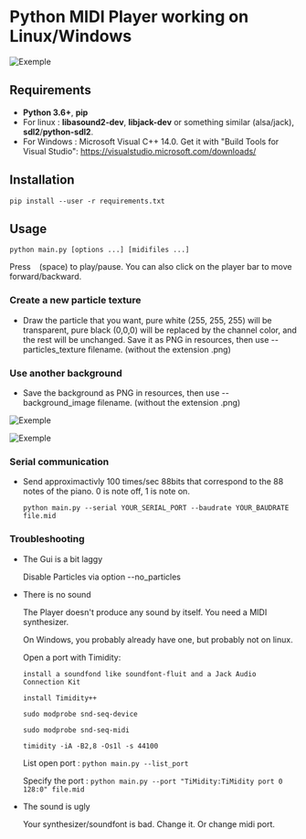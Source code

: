 # Python MIDI Player working on Linux/Windows

![Exemple](exemple1.gif)  

## Requirements
- **Python 3.6+**, **pip**
- For linux : **libasound2-dev**, **libjack-dev** or something similar (alsa/jack), **sdl2**/**python-sdl2**.
- For Windows : Microsoft Visual C++ 14.0. Get it with "Build Tools for Visual Studio": https://visualstudio.microsoft.com/downloads/

## Installation
`pip install --user -r requirements.txt`

## Usage
`python main.py [options ...] [midifiles ...]`

Press ` ` (space) to play/pause. You can also click on the player bar to move forward/backward.

### Create a new particle texture
- Draw the particle that you want, pure white (255, 255, 255) will be transparent,
pure black (0,0,0) will be replaced by the channel color, and the rest will be unchanged.
Save it as PNG in resources, then use --particles_texture filename. (without the extension .png)

### Use another background
- Save the background as PNG in resources, then use --background_image filename. (without the extension .png)

![Exemple](exemple2.png)  

![Exemple](exemple3.png)  

### Serial communication
- Send approximactivly 100 times/sec 88bits that correspond to the 88 notes of the piano. 0 is note off, 1 is note on.

    `python main.py --serial YOUR_SERIAL_PORT --baudrate YOUR_BAUDRATE file.mid`

### Troubleshooting
- The Gui is a bit laggy

    Disable Particles via option --no_particles

- There is no sound

    The Player doesn't produce any sound by itself. You need a MIDI synthesizer.

    On Windows, you probably already have one, but probably not on linux.

    Open a port with Timidity:

      install a soundfond like soundfont-fluit and a Jack Audio Connection Kit

      install Timidity++

      sudo modprobe snd-seq-device

      sudo modprobe snd-seq-midi

      timidity -iA -B2,8 -Os1l -s 44100

    List open port : `python main.py --list_port`

    Specify the port : `python main.py --port "TiMidity:TiMidity port 0 128:0" file.mid`

- The sound is ugly

    Your synthesizer/soundfont is bad. Change it. Or change midi port.
